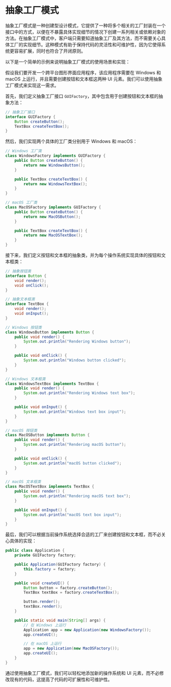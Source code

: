 # 抽象工厂模式
抽象工厂模式是一种创建型设计模式，它提供了一种将多个相关的工厂封装在一个接口中的方式，以便在不暴露具体实现细节的情况下创建一系列相关或依赖对象的方法。在抽象工厂模式中，客户端只需要知道抽象工厂及其方法，而不需要关心具体工厂的实现细节。这种模式有助于保持代码的灵活性和可维护性，因为它使得系统更容易扩展，同时也符合了开闭原则。

以下是一个简单的示例来说明抽象工厂模式的使用场景和实现：

假设我们要开发一个跨平台图形界面应用程序，该应用程序需要在 Windows 和 macOS 上运行，并且需要创建按钮和文本框这两种 UI 元素。我们可以使用抽象工厂模式来实现这一需求。

首先，我们定义抽象工厂接口 `GUIFactory`，其中包含用于创建按钮和文本框的抽象方法：

```java
// 抽象工厂接口
interface GUIFactory {
    Button createButton();
    TextBox createTextBox();
}
```

然后，我们实现两个具体的工厂类分别用于 Windows 和 macOS：

```java
// Windows 工厂类
class WindowsFactory implements GUIFactory {
    public Button createButton() {
        return new WindowsButton();
    }

    public TextBox createTextBox() {
        return new WindowsTextBox();
    }
}

// macOS 工厂类
class MacOSFactory implements GUIFactory {
    public Button createButton() {
        return new MacOSButton();
    }

    public TextBox createTextBox() {
        return new MacOSTextBox();
    }
}
```

接下来，我们定义按钮和文本框的抽象类，并为每个操作系统实现具体的按钮和文本框类：

```java
// 抽象按钮类
interface Button {
    void render();
    void onClick();
}

// 抽象文本框类
interface TextBox {
    void render();
    void onInput();
}

// Windows 按钮类
class WindowsButton implements Button {
    public void render() {
        System.out.println("Rendering Windows button");
    }

    public void onClick() {
        System.out.println("Windows button clicked");
    }
}

// Windows 文本框类
class WindowsTextBox implements TextBox {
    public void render() {
        System.out.println("Rendering Windows text box");
    }

    public void onInput() {
        System.out.println("Windows text box input");
    }
}

// macOS 按钮类
class MacOSButton implements Button {
    public void render() {
        System.out.println("Rendering macOS button");
    }

    public void onClick() {
        System.out.println("macOS button clicked");
    }
}

// macOS 文本框类
class MacOSTextBox implements TextBox {
    public void render() {
        System.out.println("Rendering macOS text box");
    }

    public void onInput() {
        System.out.println("macOS text box input");
    }
}
```

最后，我们可以根据当前操作系统选择合适的工厂来创建按钮和文本框，而不必关心具体的实现：

```java
public class Application {
    private GUIFactory factory;

    public Application(GUIFactory factory) {
        this.factory = factory;
    }

    public void createUI() {
        Button button = factory.createButton();
        TextBox textBox = factory.createTextBox();

        button.render();
        textBox.render();
    }

    public static void main(String[] args) {
        // 在 Windows 上运行
        Application app = new Application(new WindowsFactory());
        app.createUI();

        // 在 macOS 上运行
        app = new Application(new MacOSFactory());
        app.createUI();
    }
}
```

通过使用抽象工厂模式，我们可以轻松地添加新的操作系统和 UI 元素，而不必修改现有的代码，这提高了代码的可扩展性和可维护性。
